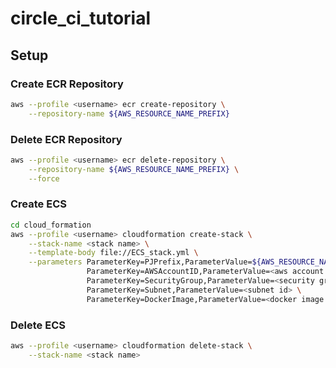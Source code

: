 # circle_ci_tutorial

## Setup

### Create ECR Repository

``` sh
aws --profile <username> ecr create-repository \
    --repository-name ${AWS_RESOURCE_NAME_PREFIX}
```

### Delete ECR Repository

``` sh
aws --profile <username> ecr delete-repository \
    --repository-name ${AWS_RESOURCE_NAME_PREFIX} \
    --force
```

### Create ECS

``` sh
cd cloud_formation
aws --profile <username> cloudformation create-stack \
    --stack-name <stack name> \
    --template-body file://ECS_stack.yml \
    --parameters ParameterKey=PJPrefix,ParameterValue=${AWS_RESOURCE_NAME_PREFIX} \
                 ParameterKey=AWSAccountID,ParameterValue=<aws account id> \
                 ParameterKey=SecurityGroup,ParameterValue=<security group id> \
                 ParameterKey=Subnet,ParameterValue=<subnet id> \
                 ParameterKey=DockerImage,ParameterValue=<docker image name>
```

### Delete ECS

``` sh
aws --profile <username> cloudformation delete-stack \
    --stack-name <stack name>
```
